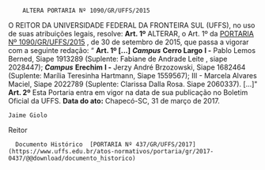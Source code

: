         ALTERA PORTARIA Nº 1090/GR/UFFS/2015  

 O REITOR DA UNIVERSIDADE FEDERAL DA FRONTEIRA SUL (UFFS), no uso de suas atribuições legais, resolve:   **Art. 1º** ALTERAR, o Art. 1º da [PORTARIA Nº 1090/GR/UFFS/2015](https://www.uffs.edu.br/atos-normativos/portaria/gr/2015-1090)  , de 30 de setembro de 2015, que passa a vigorar com a seguinte redação: “ **Art. 1º [...]**   ***Campus***  **Cerro Largo**  **I -** Pablo Lemos Berned, Siape 1913289 (Suplente: Fabiane de Andrade Leite , siape 2028447);  ***Campus***  **Erechim**  **I -** Jerzy André Brzozowski, Siape 1682464 (Suplente: Marília Teresinha Hartmann, Siape 1559567); III - Marcela Alvares Maciel, Siape 2022789 (Suplente: Clarissa Dalla Rosa. Siape 2060337). [...]"   **Art. 2º** Esta Portaria entra em vigor na data de sua publicação no Boletim Oficial da UFFS.      **Data do ato:** Chapecó-SC, 31 de março de 2017.   
 

    Jaime Giolo   
 Reitor 

      Documento Histórico  [PORTARIA Nº 437/GR/UFFS/2017](https://www.uffs.edu.br/atos-normativos/portaria/gr/2017-0437/@@download/documento_historico)     
      